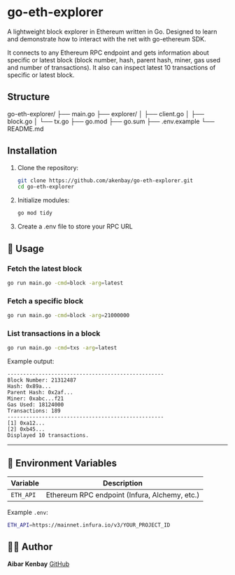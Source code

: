 # go-eth-explorer

A lightweight block explorer in Ethereum written in Go.
Designed to learn and demonstrate how to interact with the net with go-ethereum SDK.

It connects to any Ethereum RPC endpoint and gets information about specific or latest block (block number, hash, parent hash, miner, gas used and number of transactions). It also can inspect latest 10 transactions of specific or latest block.

## Structure

go-eth-explorer/
├── main.go
├── explorer/
│ ├── client.go
│ ├── block.go
│ └── tx.go
├── go.mod
├── go.sum
├── .env.example
└── README.md

## Installation

1. Clone the repository:
   ```bash
   git clone https://github.com/akenbay/go-eth-explorer.git
   cd go-eth-explorer
   ```
2. Initialize modules:
   ```bash
   go mod tidy
   ```
3. Create a .env file to store your RPC URL

## 🧩 Usage

### Fetch the latest block

```bash
go run main.go -cmd=block -arg=latest
```

### Fetch a specific block

```bash
go run main.go -cmd=block -arg=21000000
```

### List transactions in a block

```bash
go run main.go -cmd=txs -arg=latest
```

Example output:

```
--------------------------------------------------
Block Number: 21312487
Hash: 0x89a...
Parent Hash: 0x2af...
Miner: 0xabc...f21
Gas Used: 18124000
Transactions: 189
--------------------------------------------------
[1] 0xa12...
[2] 0xb45...
Displayed 10 transactions.
```

---

## 🔐 Environment Variables

| Variable  | Description                                   |
| --------- | --------------------------------------------- |
| `ETH_API` | Ethereum RPC endpoint (Infura, Alchemy, etc.) |

Example `.env`:

```bash
ETH_API=https://mainnet.infura.io/v3/YOUR_PROJECT_ID
```

## 🧑‍💻 Author

**Aibar Kenbay**
[GitHub](https://github.com/akenbay)
